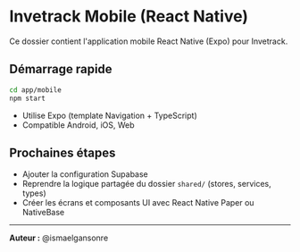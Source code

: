 # Invetrack Mobile (React Native)

Ce dossier contient l'application mobile React Native (Expo) pour Invetrack.

## Démarrage rapide

```bash
cd app/mobile
npm start
```

- Utilise Expo (template Navigation + TypeScript)
- Compatible Android, iOS, Web

## Prochaines étapes
- Ajouter la configuration Supabase
- Reprendre la logique partagée du dossier `shared/` (stores, services, types)
- Créer les écrans et composants UI avec React Native Paper ou NativeBase

---

**Auteur :** @ismaelgansonre 